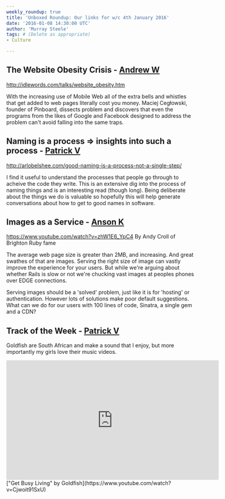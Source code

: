 ```yaml
---
weekly_roundup: true
title: 'Unboxed Roundup: Our links for w/c 4th January 2016'
date: '2016-01-08 14:30:00 UTC'
author: 'Murray Steele'
tags: # (Delete as appropriate)
- Culture

---
```


## The Website Obesity Crisis - [Andrew W](http://www.unboxedconsulting.com/people/andrew-white)

http://idlewords.com/talks/website_obesity.htm

With the increasing use of Mobile Web all of the extra bells and whistles that
get added to web pages literally cost you money. Maciej Cegłowski, founder of
Pinboard, dissects problem and discovers that even the programs from the likes
of Google and Facebook designed to address the problem can't avoid falling into
the same traps.

## Naming is a process ⇒ insights into such a process - [Patrick V](http://www.unboxedconsulting.com/people/patrick-vine)

http://arlobelshee.com/good-naming-is-a-process-not-a-single-step/

I find it useful to understand the processes that people go through to acheive
the code they write.  This is an extensive dig into the process of naming
things and is an interesting read (though long).  Being deliberate about the
things we do is valuable so hopefully this will help generate conversations
about how to get to good names in software.

## Images as a Service - [Anson K](http://www.unboxedconsulting.com/people/anson-kelly)

https://www.youtube.com/watch?v=zhW1E6_YpC4
By Andy Croll of Brighton Ruby fame

The average web page size is greater than 2MB, and increasing. And great
swathes of that are images. Serving the right size of image can vastly improve
the experience for your users. But while we're arguing about whether Rails is
slow or not we're chucking vast images at peoples phones over EDGE connections.

Serving images should be a 'solved' problem, just like it is for 'hosting' or
authentication. However lots of solutions make poor default suggestions. What
can we do for our users with 100 lines of code, Sinatra, a single gem and a CDN?

## Track of the Week - [Patrick V](https://www.unboxedconsulting.com/people/patrick-vine)

Goldfish are South African and make a sound that I enjoy, but more importantly my girls love their music videos.

<iframe width="560" height="315" src="https://www.youtube.com/embed/Cjwoit91SxU" frameborder="0" allowfullscreen></iframe>
["Get Busy Living" by Goldfish](https://www.youtube.com/watch?v=Cjwoit91SxU)


